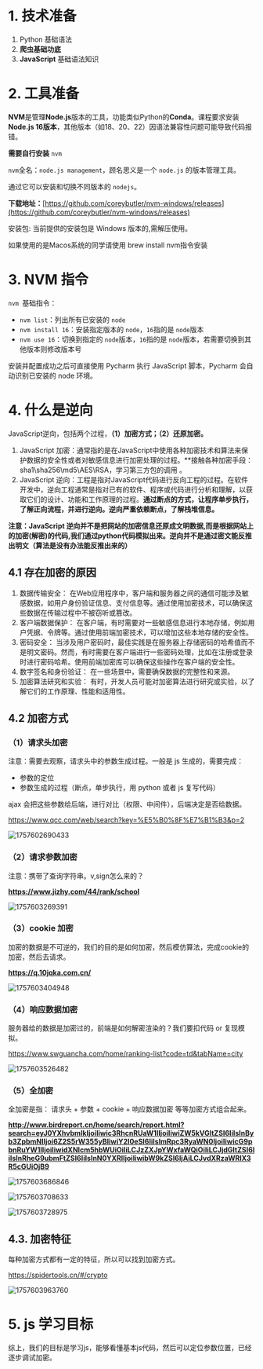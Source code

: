 # 1. **技术准备**

1. Python 基础语法
2. **爬虫基础功底**
3. **JavaScript** 基础语法知识

# 2. 工具准备

**NVM**是管理**Node.js**版本的工具，功能类似Python的**Conda**。课程要求安装**Node.js 16版本**，其他版本（如18、20、22）因语法兼容性问题可能导致代码报错。

**需要自行安装** `nvm`

`nvm`全名：`node.js management`，顾名思义是一个 `node.js` 的版本管理工具。

通过它可以安装和切换不同版本的 `nodejs`。

**下载地址：**[https://github.com/coreybutler/nvm-windows/releases](https://github.com/coreybutler/nvm-windows/releases)

安装包: 当前提供的安装包是 Windows 版本的,需解压使用。

如果使用的是Macos系统的同学请使用 brew install nvm指令安装

# 3. NVM 指令

`nvm `基础指令：

* `nvm list`：列出所有已安装的 `node`
* `nvm install 16`：安装指定版本的 `node`，`16`指的是 `node`版本
* `nvm use 16`：切换到指定的 `node`版本，`16`指的是 `node`版本，若需要切换到其他版本则修改版本号

安装并配置成功之后可直接使用 Pycharm 执行 JavaScript 脚本，Pycharm 会自动识别已安装的 node 环境。

# 4. 什么是逆向

JavaScript逆向，包括两个过程，**（1）加密方式；（2）还原加密。**

1. JavaScript 加密：通常指的是在JavaScript中使用各种加密技术和算法来保护数据的安全性或者对敏感信息进行加密处理的过程。**接触各种加密手段：sha1\sha256\md5\AES\RSA，学习第三方包的调用 。
2. JavaScript 逆向：工程是指对JavaScript代码进行反向工程的过程。在软件开发中，逆向工程通常是指对已有的软件、程序或代码进行分析和理解，以获取它们的设计、功能和工作原理的过程。**通过断点的方式，让程序单步执行，了解正向流程，并进行逆向。逆向严重依赖断点，了解栈堆信息。**

**注意：JavaScript 逆向并不是把网站的加密信息还原成文明数据,而是根据网站上的加密(解密)的代码,我们通过python代码模拟出来。逆向并不是通过密文能反推出明文（算法是没有办法能反推出来的）**

## 4.1 存在加密的原因

1. 数据传输安全： 在Web应用程序中，客户端和服务器之间的通信可能涉及敏感数据，如用户身份验证信息、支付信息等。通过使用加密技术，可以确保这些数据在传输过程中不被窃听或篡改。
2. 客户端数据保护： 在客户端，有时需要对一些敏感信息进行本地存储，例如用户凭据、令牌等。通过使用前端加密技术，可以增加这些本地存储的安全性。
3. 密码安全： 当涉及用户密码时，最佳实践是在服务器上存储密码的哈希值而不是明文密码。然而，有时需要在客户端进行一些密码处理，比如在注册或登录时进行密码哈希。使用前端加密库可以确保这些操作在客户端的安全性。
4. 数字签名和身份验证： 在一些场景中，需要确保数据的完整性和来源。
5. 加密算法研究和实验： 有时，开发人员可能对加密算法进行研究或实验，以了解它们的工作原理、性能和适用性。

## 4.2 加密方式

### （1）请求头加密

注意：需要去观察，请求头中的参数生成过程。一般是 js 生成的，需要完成：

* 参数的定位
* 参数生成的过程（断点，单步执行，用 python 或者 js 复写代码）

ajax 会把这些参数给后端，进行对比（权限、中间件），后端决定是否给数据。

https://www.qcc.com/web/search?key=%E5%B0%8F%E7%B1%B3&p=2

![1757602690433](image/readme/1757602690433.png)

### （2）请求参数加密

注意：携带了查询字符串。v,sign怎么来的？

**https://www.jizhy.com/44/rank/school**

![1757603269391](image/readme/1757603269391.png)

### （3）cookie 加密

加密的数据是不可逆的，我们的目的是如何加密，然后模仿算法，完成cookie的加密，然后去请求。

**https://q.10jqka.com.cn/**

![1757603404948](image/readme/1757603404948.png)

### （4）响应数据加密

服务器给的数据是加密过的，前端是如何解密渲染的？我们要扣代码 or 复现模拟。

https://www.swguancha.com/home/ranking-list?code=td&tabName=city

![1757603526482](image/readme/1757603526482.png)

### （5）全加密

全加密是指： 请求头 + 参数 + cookie + 响应数据加密 等等加密方式组合起来。

**http://www.birdreport.cn/home/search/report.html?search=eyJ0YXhvbmlkIjoiIiwic3RhcnRUaW1lIjoiIiwiZW5kVGltZSI6IiIsInByb3ZpbmNlIjoi6Z2S5rW355yBIiwiY2l0eSI6IiIsImRpc3RyaWN0IjoiIiwicG9pbnRuYW1lIjoiIiwidXNlcm5hbWUiOiIiLCJzZXJpYWxfaWQiOiIiLCJjdGltZSI6IiIsInRheG9ubmFtZSI6IiIsInN0YXRlIjoiIiwibW9kZSI6IjAiLCJvdXRzaWRlX3R5cGUiOjB9**

![1757603686846](image/readme/1757603686846.png)

![1757603708633](image/readme/1757603708633.png)

![1757603728975](image/readme/1757603728975.png)

## 4.3. 加密特征

每种加密方式都有一定的特征，所以可以找到加密方式。

https://spidertools.cn/#/crypto

![1757603963760](image/readme/1757603963760.png)

# 5. js 学习目标

综上，我们的目标是学习js，能够看懂基本js代码，然后可以定位参数位置，已经逐步调试加密。
